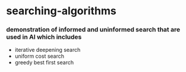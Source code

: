 # searching-algorithms
### demonstration of informed and uninformed search that are used in AI which includes 
- iterative deepening search
- uniform cost search
- greedy best first search
